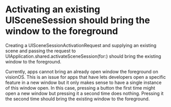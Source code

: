 # Activating an existing UISceneSession should bring the window to the foreground

Creating a UISceneSessionActivationRequest and supplying an existing scene and passing the request to UIApplication.shared.activateSceneSession(for:) should bring the existing window to the foreground.

Currently, apps cannot bring an already open window the foreground on visionOS. This is an issue for apps that have lets developers open a specific feature in a new window but it only makes sense to have a single instance of this window open. In this case, pressing a button the first time might open a new window but pressing it a second time does nothing. Pressing it the second time should bring the existing window to the foreground.
